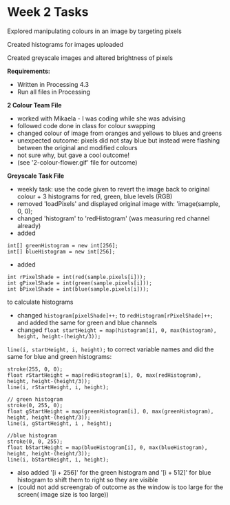 # Week 2 Tasks

Explored manipulating colours in an image by targeting pixels

Created histograms for images uploaded

Created greyscale images and altered brightness of pixels

**Requirements:**

- Written in Processing 4.3
- Run all files in Processing

**2 Colour Team File**

- worked with Mikaela - I was coding while she was advising 
- followed code done in class for colour swapping
- changed colour of image from oranges and yellows to blues and greens
- unexpected outcome: pixels did not stay blue but instead were flashing between the original and modified colours
- not sure why, but gave a cool outcome!
- (see '2-colour-flower.gif' file for outcome)


**Greyscale Task File**

- weekly task: use the code given to revert the image back to original colour + 3 histograms for red, green, blue levels (RGB)
- removed 'loadPixels' and displayed original image with: 'image(sample, 0, 0);
- changed 'histogram' to 'redHistogram' (was measuring red channel already)
- added 
```
int[] greenHistogram = new int[256];
int[] blueHistogram = new int[256];
```
- added
```
int rPixelShade = int(red(sample.pixels[i]));
int gPixelShade = int(green(sample.pixels[i]));
int bPixelShade = int(blue(sample.pixels[i]));
``` 
to calculate histograms
- changed ```histogram[pixelShade]++;``` to ```redHistogram[rPixelShade]++;``` and added the same for green and blue channels 
- changed ```float startHeight = map(histogram[i], 0, max(histogram), height, height-(height/3));```

```line(i, startHeight, i, height);``` to correct variable names and did the same for blue and green histograms:

```// red histogram
stroke(255, 0, 0);
float rStartHeight = map(redHistogram[i], 0, max(redHistogram), height, height-(height/3));
line(i, rStartHeight, i, height);

// green histogram
stroke(0, 255, 0);
float gStartHeight = map(greenHistogram[i], 0, max(greenHistogram), height, height-(height/3));
line(i, gStartHeight, i , height);

//blue histogram
stroke(0, 0, 255);
float bStartHeight = map(blueHistogram[i], 0, max(blueHistogram), height, height-(height/3));
line(i, bStartHeight, i, height);
```

- also added '[i + 256]' for the green histogram and '[i + 512]' for blue histogram to shift them to right so they are visible
- (could not add screengrab of outcome as the window is too large for the screen( image size is too large))


    

